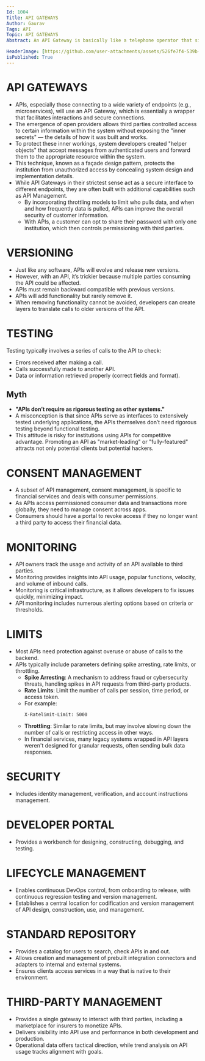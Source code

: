 ```yaml
---
Id: 1004
Title: API GATEWAYS
Author: Gaurav
Tags: API
Topic: API GATEWAYS
Abstract: An API Gateway is basically like a telephone operator that sits at a switchboard to route a call to the correct line.

HeaderImage: [https://github.com/user-attachments/assets/526fe7f4-539b-4f0e-a9eb-4ac68c3d1d41]
isPublished: True
---
```


# API GATEWAYS
- APIs, especially those connecting to a wide variety of endpoints (e.g., microservices), will use an API Gateway, which is essentially a wrapper that facilitates interactions and secure connections.
- The emergence of open providers allows third parties controlled access to certain information within the system without exposing the "inner secrets" — the details of how it was built and works.
- To protect these inner workings, system developers created "helper objects" that accept messages from authenticated users and forward them to the appropriate resource within the system.
- This technique, known as a façade design pattern, protects the institution from unauthorized access by concealing system design and implementation details.
- While API Gateways in their strictest sense act as a secure interface to different endpoints, they are often built with additional capabilities such as API Management.
    - By incorporating throttling models to limit who pulls data, and when and how frequently data is pulled, APIs can improve the overall security of customer information.
    - With APIs, a customer can opt to share their password with only one institution, which then controls permissioning with third parties.

# VERSIONING
- Just like any software, APIs will evolve and release new versions.
- However, with an API, it’s trickier because multiple parties consuming the API could be affected.
- APIs must remain backward compatible with previous versions.
- APIs will add functionality but rarely remove it.
- When removing functionality cannot be avoided, developers can create layers to translate calls to older versions of the API.

# TESTING
Testing typically involves a series of calls to the API to check:
- Errors received after making a call.
- Calls successfully made to another API.
- Data or information retrieved properly (correct fields and format).

## Myth
- **"APIs don’t require as rigorous testing as other systems."**
- A misconception is that since APIs serve as interfaces to extensively tested underlying applications, the APIs themselves don’t need rigorous testing beyond functional testing.
- This attitude is risky for institutions using APIs for competitive advantage. Promoting an API as "market-leading" or "fully-featured" attracts not only potential clients but potential hackers.

# CONSENT MANAGEMENT
- A subset of API management, consent management, is specific to financial services and deals with consumer permissions.
- As APIs access permissioned consumer data and transactions more globally, they need to manage consent across apps.
- Consumers should have a portal to revoke access if they no longer want a third party to access their financial data.

# MONITORING
- API owners track the usage and activity of an API available to third parties.
- Monitoring provides insights into API usage, popular functions, velocity, and volume of inbound calls.
- Monitoring is critical infrastructure, as it allows developers to fix issues quickly, minimizing impact.
- API monitoring includes numerous alerting options based on criteria or thresholds.

# LIMITS
- Most APIs need protection against overuse or abuse of calls to the backend.
- APIs typically include parameters defining spike arresting, rate limits, or throttling.
    - **Spike Arresting**: A mechanism to address fraud or cybersecurity threats, handling spikes in API requests from third-party products.
    - **Rate Limits**: Limit the number of calls per session, time period, or access token.
    - For example:
      ```plaintext
      X-Ratelimit-Limit: 5000
      ```
    - **Throttling**: Similar to rate limits, but may involve slowing down the number of calls or restricting access in other ways.
    - In financial services, many legacy systems wrapped in API layers weren't designed for granular requests, often sending bulk data responses.

# SECURITY
- Includes identity management, verification, and account instructions management.

# DEVELOPER PORTAL
- Provides a workbench for designing, constructing, debugging, and testing.

# LIFECYCLE MANAGEMENT
- Enables continuous DevOps control, from onboarding to release, with continuous regression testing and version management.
- Establishes a central location for codification and version management of API design, construction, use, and management.

# STANDARD REPOSITORY
- Provides a catalog for users to search, check APIs in and out.
- Allows creation and management of prebuilt integration connectors and adapters to internal and external systems.
- Ensures clients access services in a way that is native to their environment.

# THIRD-PARTY MANAGEMENT
- Provides a single gateway to interact with third parties, including a marketplace for insurers to monetize APIs.
- Delivers visibility into API use and performance in both development and production.
- Operational data offers tactical direction, while trend analysis on API usage tracks alignment with goals.
